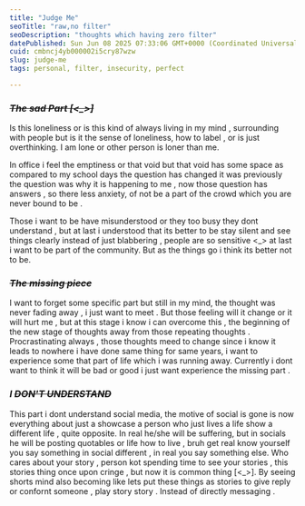 ```yaml
---
title: "Judge Me"
seoTitle: "raw,no filter"
seoDescription: "thoughts which having zero filter"
datePublished: Sun Jun 08 2025 07:33:06 GMT+0000 (Coordinated Universal Time)
cuid: cmbncj4yb000002i5cry87wzw
slug: judge-me
tags: personal, filter, insecurity, perfect

---
```



### *<s>The sad Part [&lt;_&gt;]</s>*

Is this loneliness or is this kind of always living in my mind , surrounding with people but is it the sense of loneliness, how to label , or is just overthinking. I am lone or other person is loner than me.

In office i feel the emptiness or that void but that void has some space as compared to my school days the question has changed it was previously the question was why it is happening to me , now those question has answers , so there less anxiety, of not be a part of the crowd which you are never bound to be .

Those i want to be have misunderstood or they too busy they dont understand , but at last i understood that its better to be stay silent and see things clearly instead of just blabbering , people are so sensitive &lt;\_&gt; at last i want to be part of the community. But as the things go i think its better not to be.

### *<s>The missing piece</s>*

I want to forget some specific part but still in my mind, the thought was never fading away , i just want to meet . But those feeling will it change or it will hurt me , but at this stage i know i can overcome this , the beginning of the new stage of thoughts away from those repeating thoughts . Procrastinating always , those thoughts meed to change since i know it leads to nowhere i have done same thing for same years, i want to experience some that part of life which i was running away. Currently i dont want to think it will be bad or good i just want experience the missing part .

### ***I <s> DON'T UNDERSTAND</s>***

This part i dont understand social media, the motive of social is gone is now everything about just a showcase a person who just lives a life show a different life , quite opposite. In real he/she will be suffering, but in socials he will be posting quotables or life how to live , bruh get real know yourself you say something in social different , in real you say something else. Who cares about your story , person kot spending time to see your stories , this stories thing once upon cringe , but now it is common thing \[&lt;\_&gt;\]. By seeing shorts mind also becoming like lets put these things as stories to give reply or confornt someone , play story story . Instead of directly messaging .